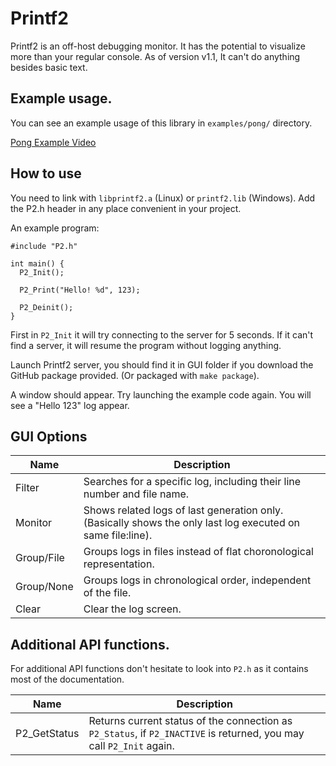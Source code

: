 # Printf2

Printf2 is an off-host debugging monitor. It has the potential to visualize 
more than your regular console. As of version v1.1, It can't do anything
besides basic text.

## Example usage.

You can see an example usage of this library in `examples/pong/` directory.

[Pong Example Video](./examples/pong/video.mp4)

## How to use

You need to link with `libprintf2.a` (Linux) or `printf2.lib` (Windows). 
Add the P2.h header in any place convenient in your project.

An example program:

```
#include "P2.h"

int main() {
  P2_Init();

  P2_Print("Hello! %d", 123);

  P2_Deinit();
}
```

First in `P2_Init` it will try connecting to the server for 5 seconds.
If it can't find a server, it will resume the program without logging anything.

Launch Printf2 server, you should find it in GUI folder if you download the 
GitHub package provided. (Or packaged with `make package`).

A window should appear. Try launching the example code again.
You will see a "Hello 123" log appear.

## GUI Options

| Name       | Description
|------------|--------------------------------
| Filter     | Searches for a specific log, including their line number and file name. 
| Monitor    | Shows related logs of last generation only. (Basically shows the only last log executed on same file:line).
| Group/File | Groups logs in files instead of flat choronological representation.
| Group/None | Groups logs in chronological order, independent of the file.
| Clear      | Clear the log screen.

## Additional API functions.

For additional API functions don't hesitate to look into `P2.h` as it contains most of the documentation.

| Name          | Description
|---------------|--------------------------------
| P2_GetStatus  | Returns current status of the connection as `P2_Status`, if `P2_INACTIVE` is returned, you may call `P2_Init` again.
